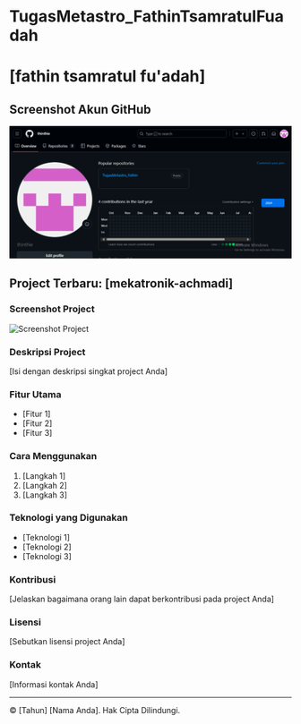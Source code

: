 # TugasMetastro_FathinTsamratulFuadah
# [fathin tsamratul fu'adah]

## Screenshot Akun GitHub
![Screenshot Akun GitHub](https://github.com/thinthie/TugasMetastro_Fathin/blob/main/Screenshot%202024-09-25%20203533.png)

## Project Terbaru: [mekatronik-achmadi]

### Screenshot Project
![Screenshot Project]()

### Deskripsi Project
[Isi dengan deskripsi singkat project Anda]

### Fitur Utama
- [Fitur 1]
- [Fitur 2]
- [Fitur 3]

### Cara Menggunakan
1. [Langkah 1]
2. [Langkah 2]
3. [Langkah 3]

### Teknologi yang Digunakan
- [Teknologi 1]
- [Teknologi 2]
- [Teknologi 3]

### Kontribusi
[Jelaskan bagaimana orang lain dapat berkontribusi pada project Anda]

### Lisensi
[Sebutkan lisensi project Anda]

### Kontak
[Informasi kontak Anda]

---
© [Tahun] [Nama Anda]. Hak Cipta Dilindungi.
